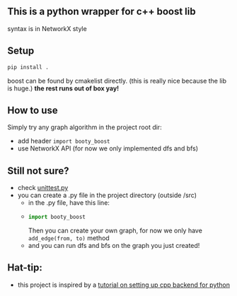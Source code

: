 ## This is a python wrapper for c++ boost lib
syntax is in NetworkX style 

## Setup
```bash
pip install .
```

boost can be found by cmakelist directly.
(this is really nice because the lib is huge.)
**the rest runs out of box yay!**


## How to use
Simply try any graph algorithm in the project root dir:
- add header ```import booty_boost``` 
- use NetworkX API
(for now we only implemented dfs and bfs)

## Still not sure?
- check [unittest.py](./unittest.py)
- you can create a .py file in the project directory (outside /src)
  - in the .py file, have this line:
  - ```python
    import booty_boost
    ```
    Then you can create your own graph, for now we only have ``add_edge(from, to)`` method
  - and you can run dfs and bfs on the graph you just created!

## Hat-tip:
- this project is inspired by a [tutorial on setting up cpp backend for python](https://nanobind.readthedocs.io/en/latest/packaging.html)